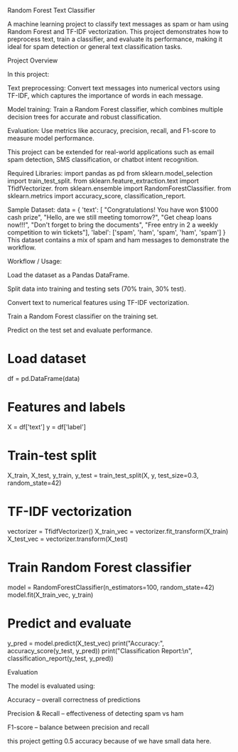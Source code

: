 Random Forest Text Classifier

A machine learning project to classify text messages as spam or ham using Random Forest and TF-IDF vectorization. This project demonstrates how to preprocess text, train a classifier, and evaluate its performance, making it ideal for spam detection or general text classification tasks.

Project Overview

In this project:

Text preprocessing: Convert text messages into numerical vectors using TF-IDF, which captures the importance of words in each message.

Model training: Train a Random Forest classifier, which combines multiple decision trees for accurate and robust classification.

Evaluation: Use metrics like accuracy, precision, recall, and F1-score to measure model performance.

This project can be extended for real-world applications such as email spam detection, SMS classification, or chatbot intent recognition.

Required Libraries:
import pandas as pd
from sklearn.model_selection import train_test_split.
from sklearn.feature_extraction.text import TfidfVectorizer.
from sklearn.ensemble import RandomForestClassifier.
from sklearn.metrics import accuracy_score, classification_report.

Sample Dataset:
data = {
    'text': [
       "Congratulations! You have won $1000 cash prize",
        "Hello, are we still meeting tomorrow?",
        "Get cheap loans now!!!",
        "Don't forget to bring the documents",
        "Free entry in 2 a weekly competition to win tickets"],
    'label': ['spam', 'ham', 'spam', 'ham', 'spam']
}
This dataset contains a mix of spam and ham messages to demonstrate the workflow.

Workflow / Usage:

Load the dataset as a Pandas DataFrame.

Split data into training and testing sets (70% train, 30% test).

Convert text to numerical features using TF-IDF vectorization.

Train a Random Forest classifier on the training set.

Predict on the test set and evaluate performance.

# Load dataset
df = pd.DataFrame(data)

# Features and labels
X = df['text']
y = df['label']

# Train-test split
X_train, X_test, y_train, y_test = train_test_split(X, y, test_size=0.3, random_state=42)

# TF-IDF vectorization
vectorizer = TfidfVectorizer()
X_train_vec = vectorizer.fit_transform(X_train)
X_test_vec = vectorizer.transform(X_test)

# Train Random Forest classifier
model = RandomForestClassifier(n_estimators=100, random_state=42)
model.fit(X_train_vec, y_train)

# Predict and evaluate
y_pred = model.predict(X_test_vec)
print("Accuracy:", accuracy_score(y_test, y_pred))
print("Classification Report:\n", classification_report(y_test, y_pred))

Evaluation

The model is evaluated using:

Accuracy – overall correctness of predictions

Precision & Recall – effectiveness of detecting spam vs ham

F1-score – balance between precision and recall

this project getting 0.5 accuracy because of we have small data here.

